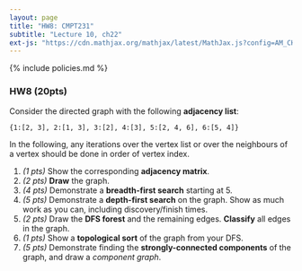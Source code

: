 ```yaml
---
layout: page
title: "HW8: CMPT231"
subtitle: "Lecture 10, ch22"
ext-js: "https://cdn.mathjax.org/mathjax/latest/MathJax.js?config=AM_CHTML"
---
```


{% include policies.md %}

### HW8 (20pts)
Consider the directed graph with the following **adjacency list**:

`{1:[2, 3], 2:[1, 3], 3:[2], 4:[3], 5:[2, 4, 6], 6:[5, 4]}`

In the following, any iterations over the vertex list or over the
neighbours of a vertex should be done in order of vertex index.

1. *(1 pts)* Show the corresponding **adjacency matrix**.
2. *(2 pts)* **Draw** the graph.
3. *(4 pts)* Demonstrate a **breadth-first search** starting at 5.
4. *(5 pts)* Demonstrate a **depth-first search** on the graph.
  Show as much work as you can, including discovery/finish times.
5. *(2 pts)* Draw the **DFS forest** and the remaining edges.
  **Classify** all edges in the graph.
6. *(1 pts)* Show a **topological sort** of the graph from your DFS.
7. *(5 pts)* Demonstrate finding the **strongly-connected components**
  of the graph, and draw a *component graph*.
